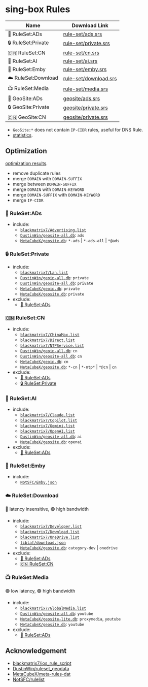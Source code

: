 # sing-box Rules

| Name                | Download Link                                                                                         |
| ------------------- | ----------------------------------------------------------------------------------------------------- |
| 📵 RuleSet:ADs      | [rule-set/ads.srs](https://github.com/liblaf/sing-box-rules/raw/rule-sets/rule-set/ads.srs)           |
| 🔒 RuleSet:Private  | [rule-set/private.srs](https://github.com/liblaf/sing-box-rules/raw/rule-sets/rule-set/private.srs)   |
| 🇨🇳 RuleSet:CN       | [rule-set/cn.srs](https://github.com/liblaf/sing-box-rules/raw/rule-sets/rule-set/cn.srs)             |
| 🤖 RuleSet:AI       | [rule-set/ai.srs](https://github.com/liblaf/sing-box-rules/raw/rule-sets/rule-set/ai.srs)             |
| 🍟 RuleSet:Emby     | [rule-set/emby.srs](https://github.com/liblaf/sing-box-rules/raw/rule-sets/rule-set/emby.srs)         |
| ☁️ RuleSet:Download | [rule-set/download.srs](https://github.com/liblaf/sing-box-rules/raw/rule-sets/rule-set/download.srs) |
| 📺 RuleSet:Media    | [rule-set/media.srs](https://github.com/liblaf/sing-box-rules/raw/rule-sets/rule-set/media.srs)       |
| 📵 GeoSite:ADs      | [geosite/ads.srs](https://github.com/liblaf/sing-box-rules/raw/rule-sets/geosite/ads.srs)             |
| 🔒 GeoSite:Private  | [geosite/private.srs](https://github.com/liblaf/sing-box-rules/raw/rule-sets/geosite/private.srs)     |
| 🇨🇳 GeoSite:CN       | [geosite/private.srs](https://github.com/liblaf/sing-box-rules/raw/rule-sets/geosite/cn.srs)          |

- `GeoSite:*` does not contain `IP-CIDR` rules, useful for DNS Rule.
- [statistics](https://github.com/liblaf/sing-box-rules/blob/rule-sets/README.md).

## Optimization

[optimization results](https://github.com/liblaf/sing-box-rules/blob/rule-sets/README.md).

- remove duplicate rules
- merge `DOMAIN` with `DOMAIN-SUFFIX`
- merge between `DOMAIN-SUFFIX`
- merge `DOMAIN` with `DOMAIN-KEYWORD`
- merge `DOMAIN-SUFFIX` with `DOMAIN-KEYWORD`
- merge `IP-CIDR`

### 📵 RuleSet:ADs

- include:
  - [`blackmatrix7/Advertising.list`](https://github.com/blackmatrix7/ios_rule_script/tree/master/rule/Clash/Advertising)
  - [`DustinWin/geosite-all.db`](https://github.com/DustinWin/ruleset_geodata): `ads`
  - [`MetaCubeX/geosite.db`](https://github.com/MetaCubeX/meta-rules-dat): `*-ads` | `*-ads-all` | `*@ads`

### 🔒 RuleSet:Private

- include:
  - [`blackmatrix7/Lan.list`](https://github.com/blackmatrix7/ios_rule_script/tree/master/rule/Clash/Lan)
  - [`DustinWin/geoip-all.db`](https://github.com/DustinWin/ruleset_geodata): `private`
  - [`DustinWin/geosite-all.db`](https://github.com/DustinWin/ruleset_geodata): `private`
  - [`MetaCubeX/geoip.db`](https://github.com/MetaCubeX/meta-rules-dat): `private`
  - [`MetaCubeX/geosite.db`](https://github.com/MetaCubeX/meta-rules-dat): `private`
- exclude:
  - [📵 RuleSet:ADs](#-rulesetads)

### 🇨🇳 RuleSet:CN

- include:
  - [`blackmatrix7/ChinaMax.list`](https://github.com/blackmatrix7/ios_rule_script/tree/master/rule/Clash/ChinaMax)
  - [`blackmatrix7/Direct.list`](https://github.com/blackmatrix7/ios_rule_script/tree/master/rule/Clash/Direct)
  - [`blackmatrix7/NTPService.list`](https://github.com/blackmatrix7/ios_rule_script/tree/master/rule/Clash/NTPService)
  - [`DustinWin/geoip-all.db`](https://github.com/DustinWin/ruleset_geodata): `cn`
  - [`DustinWin/geosite-all.db`](https://github.com/DustinWin/ruleset_geodata): `cn`
  - [`MetaCubeX/geoip.db`](https://github.com/MetaCubeX/meta-rules-dat): `cn`
  - [`MetaCubeX/geosite.db`](https://github.com/MetaCubeX/meta-rules-dat): `*-cn` | `*-ntp*` | `*@cn` | `cn`
- exclude:
  - [📵 RuleSet:ADs](#-rulesetads)
  - [🔒 RuleSet:Private](#-rulesetprivate)

### 🤖 RuleSet:AI

- include:
  - [`blackmatrix7/Claude.list`](https://github.com/blackmatrix7/ios_rule_script/tree/master/rule/Clash/Claude)
  - [`blackmatrix7/Copilot.list`](https://github.com/blackmatrix7/ios_rule_script/tree/master/rule/Clash/Copilot)
  - [`blackmatrix7/Gemini.list`](https://github.com/blackmatrix7/ios_rule_script/tree/master/rule/Clash/Gemini)
  - [`blackmatrix7/OpenAI.list`](https://github.com/blackmatrix7/ios_rule_script/tree/master/rule/Clash/OpenAI)
  - [`DustinWin/geosite-all.db`](https://github.com/DustinWin/ruleset_geodata): `ai`
  - [`MetaCubeX/geosite.db`](https://github.com/MetaCubeX/meta-rules-dat): `openai`
- exclude:
  - [📵 RuleSet:ADs](#-rulesetads)

### 🍟 RuleSet:Emby

- include:
  - [`NotSFC/Emby.json`](https://github.com/NotSFC/rulelist/blob/main/sing-box/Emby/Emby.json)

### ☁️ RuleSet:Download

🔴 latency insensitive, 🟢 high bandwidth

- include:
  - [`blackmatrix7/Developer.list`](https://github.com/blackmatrix7/ios_rule_script/tree/master/rule/Clash/Developer)
  - [`blackmatrix7/Download.list`](https://github.com/blackmatrix7/ios_rule_script/tree/master/rule/Clash/Download)
  - [`blackmatrix7/OneDrive.list`](https://github.com/blackmatrix7/ios_rule_script/tree/master/rule/Clash/OneDrive)
  - [`liblaf/download.json`](https://github.com/liblaf/sing-box-rules/blob/main/custom/download.json)
  - [`MetaCubeX/geosite.db`](https://github.com/MetaCubeX/meta-rules-dat): `category-dev` | `onedrive`
- exclude:
  - [📵 RuleSet:ADs](#-rulesetads)
  - [🇨🇳 RuleSet:CN](#-rulesetcn)

### 📺 RuleSet:Media

🟢 low latency, 🟢 high bandwidth

- include:
  - [`blackmatrix7/GlobalMedia.list`](https://github.com/blackmatrix7/ios_rule_script/tree/master/rule/Clash/GlobalMedia)
  - [`DustinWin/geosite-all.db`](https://github.com/DustinWin/ruleset_geodata): `youtube`
  - [`MetaCubeX/geosite-lite.db`](https://github.com/MetaCubeX/meta-rules-dat): `proxymedia`, `youtube`
  - [`MetaCubeX/geosite.db`](https://github.com/MetaCubeX/meta-rules-dat): `youtube`
- exclude:
  - [📵 RuleSet:ADs](#-rulesetads)

## Acknowledgement

- [blackmatrix7/ios_rule_script](https://github.com/blackmatrix7/ios_rule_script)
- [DustinWin/ruleset_geodata](https://github.com/DustinWin/ruleset_geodata)
- [MetaCubeX/meta-rules-dat](https://github.com/MetaCubeX/meta-rules-dat)
- [NotSFC/rulelist](https://github.com/NotSFC/rulelist)

